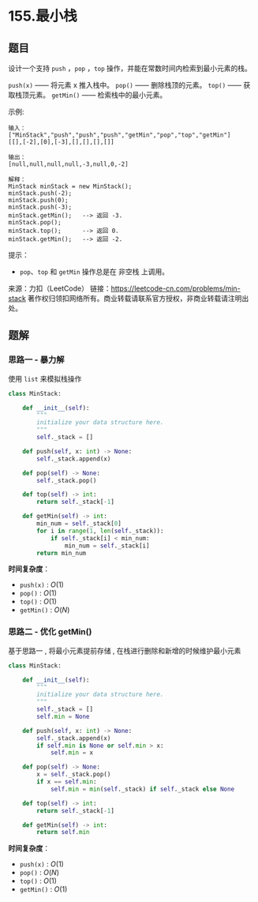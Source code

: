 # 155.最小栈


<extoc></extoc>

## 题目

设计一个支持 `push` ，`pop` ，`top` 操作，并能在常数时间内检索到最小元素的栈。

`push(x)` —— 将元素 x 推入栈中。
`pop()` —— 删除栈顶的元素。
`top()` —— 获取栈顶元素。
`getMin()` —— 检索栈中的最小元素。


示例:
```
输入：
["MinStack","push","push","push","getMin","pop","top","getMin"]
[[],[-2],[0],[-3],[],[],[],[]]

输出：
[null,null,null,null,-3,null,0,-2]

解释：
MinStack minStack = new MinStack();
minStack.push(-2);
minStack.push(0);
minStack.push(-3);
minStack.getMin();   --> 返回 -3.
minStack.pop();
minStack.top();      --> 返回 0.
minStack.getMin();   --> 返回 -2.
```

提示：

- `pop`、`top` 和 `getMin` 操作总是在 非空栈 上调用。

来源：力扣（LeetCode）
链接：https://leetcode-cn.com/problems/min-stack
著作权归领扣网络所有。商业转载请联系官方授权，非商业转载请注明出处。

## 题解

### 思路一 - 暴力解

使用 `list` 来模拟栈操作

```python
class MinStack:

    def __init__(self):
        """
        initialize your data structure here.
        """
        self._stack = []

    def push(self, x: int) -> None:
        self._stack.append(x)

    def pop(self) -> None:
        self._stack.pop()

    def top(self) -> int:
        return self._stack[-1]

    def getMin(self) -> int:
        min_num = self._stack[0]
        for i in range(1, len(self._stack)):
            if self._stack[i] < min_num:
                min_num = self._stack[i]
        return min_num
```

**时间复杂度**：

- `push(x)` : $O(1)$
- `pop()` : $O(1)$
- `top()` : $O(1)$
- `getMin()` : $O(N)$ 

### 思路二 - 优化 getMin()

基于思路一 , 将最小元素提前存储 , 在栈进行删除和新增的时候维护最小元素

```python
class MinStack:

    def __init__(self):
        """
        initialize your data structure here.
        """
        self._stack = []
        self.min = None 

    def push(self, x: int) -> None:
        self._stack.append(x)
        if self.min is None or self.min > x:
            self.min = x

    def pop(self) -> None:
        x = self._stack.pop()
        if x == self.min:
            self.min = min(self._stack) if self._stack else None

    def top(self) -> int:
        return self._stack[-1]

    def getMin(self) -> int:
        return self.min
```

**时间复杂度**：

- `push(x)` : $O(1)$  
- `pop()` : $O(N)$ 
- `top()` : $O(1)$
- `getMin()` : $O(1)$  

